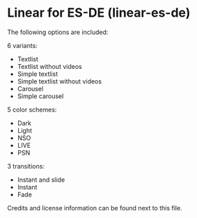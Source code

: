 # Linear for ES-DE (linear-es-de)

The following options are included:

6 variants:

- Textlist
- Textlist without videos
- Simple textlist
- Simple textlist without videos
- Carousel
- Simple carousel

5 color schemes:

- Dark
- Light
- NSO
- LIVE
- PSN

3 transitions:

- Instant and slide
- Instant
- Fade

Credits and license information can be found next to this file.
